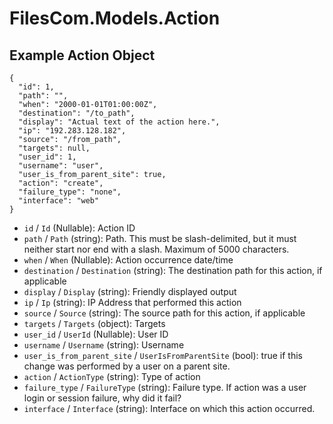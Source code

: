 # FilesCom.Models.Action

## Example Action Object

```
{
  "id": 1,
  "path": "",
  "when": "2000-01-01T01:00:00Z",
  "destination": "/to_path",
  "display": "Actual text of the action here.",
  "ip": "192.283.128.182",
  "source": "/from_path",
  "targets": null,
  "user_id": 1,
  "username": "user",
  "user_is_from_parent_site": true,
  "action": "create",
  "failure_type": "none",
  "interface": "web"
}
```

* `id` / `Id`  (Nullable<Int64>): Action ID
* `path` / `Path`  (string): Path. This must be slash-delimited, but it must neither start nor end with a slash. Maximum of 5000 characters.
* `when` / `When`  (Nullable<DateTime>): Action occurrence date/time
* `destination` / `Destination`  (string): The destination path for this action, if applicable
* `display` / `Display`  (string): Friendly displayed output
* `ip` / `Ip`  (string): IP Address that performed this action
* `source` / `Source`  (string): The source path for this action, if applicable
* `targets` / `Targets`  (object): Targets
* `user_id` / `UserId`  (Nullable<Int64>): User ID
* `username` / `Username`  (string): Username
* `user_is_from_parent_site` / `UserIsFromParentSite`  (bool): true if this change was performed by a user on a parent site.
* `action` / `ActionType`  (string): Type of action
* `failure_type` / `FailureType`  (string): Failure type.  If action was a user login or session failure, why did it fail?
* `interface` / `Interface`  (string): Interface on which this action occurred.
